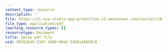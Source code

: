 ```yaml
---
content_type: resource
description: ''
file: https://ol-ocw-studio-app-production.s3.amazonaws.com/courses/18-03sc-differential-equations-fall-2011/98761b4b53d7184806e55366a18659c9_UJG0f0BSX14.pdf
file_type: application/pdf
learning_resource_types: []
resourcetype: Document
title: 3play pdf file
uid: 98761b4b-53d7-1848-06e5-5366a18659c9
---
```

